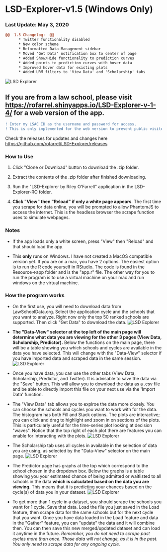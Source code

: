 # LSD-Explorer-v1.5 (Windows Only)
### Last Update: May 3, 2020
```diff
@@  1.5 Changelog:  @@
      * Twitter functionality disabled
      * New color scheme
      * Reformatted Data Management sidebar
      * Moved 'Get Data' notification box to center of page
      * Added Show/Hide functionality to prediction curves
      * Added points to prediction curves with hover data
      * Improved hover data for existing plots
      * Added URM filters to 'View Data' and 'Scholarship' tabs
```

    
![LSD Explorer](https://i.imgur.com/udwM9nJ.png)

## If you are from a law school, please visit https://rofarrel.shinyapps.io/LSD-Explorer-v-1-4/ for a web version of the app.
```diff
! Enter my LSAC ID as the username and password for access.
! This is only implemented for the web version to prevent public visitors from using server resources.
```
Check the releases for updates and changes here https://github.com/rofarrel/LSD-Explorer/releases

### **How to Use**

1. Click "Clone or Download" button to download the .zip folder.

2. Extract the contents of the .zip folder after finished downloading.

3. Run the "LSD-Explorer by Riley O'Farrell" application in the LSD-Explorer-RO folder.

4. **Click "View" then "Reload" if only a white page appears**. The first time you scrape for data online, you will be prompted to allow PhantomJS to access the internet. This is the headless browser the scrape function uses to simulate webpages.

### **Notes**

* If the app loads only a white screen, press "View" then "Reload" and that should load the app.

* This __only__ runs on Windows. I have not created a MacOS compatible version yet. If you are on a mac, you have 2 options. The easiest option is to run the R code yourself in RStudio. The code is found in the Resource->app folder and is the "app.r" file. The other way for you to run the program is to use a virtual machine on your mac and run windows on the virtual machine.

### **How the program works**

* On the first use, you will need to download data from LawSchoolData.org. Select the application cycle and the schools that you want to analyze. Right now only the top 50 ranked schools are supported. Then click "Get Data" to download the data.
![LSD Explorer](https://i.imgur.com/Oe4PhqC.png)

* **The "Data-View" selector at the top left of the main page will determine what data you are viewing for the other 3 pages (View Data, Scholarship, Predictor).** Below the functions on the main page, there will be a table showing you which schools and cycles are available in the data you have selected. This will change with the "Data-View" selector if you have imported data and scraped data in the same session.
![LSD Explorer](https://i.imgur.com/5HfgEri.png)

* Once you have data, you can use the other tabs (View Data, Scholarship, Predictor, and Twitter). It is advisable to save the data via the "Save" button. This will allow you to download the data as a .csv file and be able to directly import this file on your next use via the 'Import Data' function.

* The "View Data" tab allows you to explroe the data more closely. You can choose the schools and cycles you want to work with for the data. The histogram has both Fill and Stack options. The plots are interactive; you can click and drag to highlight and zoom in on sections of the plots. This is particularly useful for the time-series plot looking at decision "waves". Notice that the top right of each plot there are features you can enable for interacting with the plots.
![LSD Explorer](https://i.imgur.com/htx4iBU.png)

* The Scholarship tab uses all cycles in available in the selection of data you are using, as selected by the "Data-View" selector on the main page.
![LSD Explorer](https://i.imgur.com/IVx0dQH.png)

* The Predictor page has graphs at the top which correspond to the school chosen in the dropdown box. Below the graphs is a table showing you your estimated chance of being admitted or waitlisted to all schools in the data **which is calculated based on the data you are viewing**. This means that it is predicting your chances based on the cycle(s) of data you in your dataset. 
![LSD Explorer](https://i.imgur.com/sWDKbjW.png)

* To get more than 1 cycle in a dataset, you should scrape the schools you want for 1 cycle. Save that data. Load the file you just saved in the Load feature, then scrape data for the same schools but for the next cycle that you want. Once you have data loaded in the Load feature and data in the "Gather" feature, you can "update" the data and it will combine then. You can then save this new merged/updated dataset and can load it anytime in the future. *Remember, you do not need to scrape past cycles more than once. Those data will not change, as it is in the past. You only need to scrape data for any ongoing cycle.*

